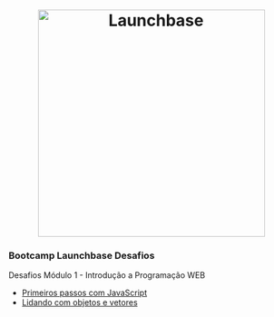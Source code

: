 <h1 align="center">
    <img alt="Launchbase" src="https://storage.googleapis.com/golden-wind/bootcamp-launchbase/logo.png" width="400px" />
</h1>

<h3>
    Bootcamp Launchbase Desafios
</h3>

Desafios Módulo 1 - Introdução a Programação WEB

- [Primeiros passos com JavaScript](/01-1-primeiros-passos-com-js.js)
- [Lidando com objetos e vetores](/01-2-lidando-com-objetos-e-vetores.js)

